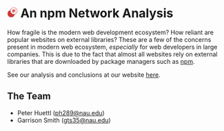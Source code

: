 # <img src="docs/favicon.png" width="24" height="24" /> An npm Network Analysis

How fragile is the modern web development ecosystem? How reliant are popular websites on external libraries? These are a few of the concerns present in modern web ecosystem, *especially* for web developers in large companies. This is due to the fact that almost all websites rely on external libraries that are downloaded by package managers such as [npm](https://npmjs.com).

See our analysis and conclusions at our website [here](https://petetetete.github.io/cs499-project/).


## The Team

* Peter Huettl ([ph289@nau.edu](ph289@nau.edu))
* Garrison Smith ([gts35@nau.edu](gts35@nau.edu))
